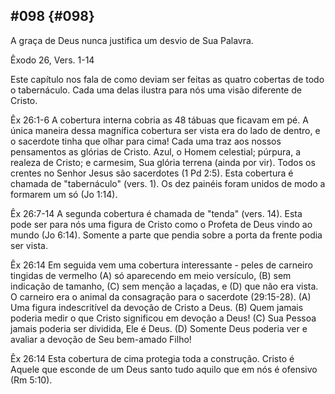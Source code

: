 ## #098 {#098}

A graça de Deus nunca justifica um desvio de Sua Palavra.

Êxodo 26, Vers. 1-14

Este capítulo nos fala de como deviam ser feitas as quatro cobertas de todo o tabernáculo. Cada uma delas ilustra para nós uma visão diferente de Cristo.

Êx 26:1-6 A cobertura interna cobria as 48 tábuas que ficavam em pé. A única maneira dessa magnífica cobertura ser vista era do lado de dentro, e o sacerdote tinha que olhar para cima! Cada uma traz aos nossos pensamentos as glórias de Cristo. Azul, o Homem celestial; púrpura, a realeza de Cristo; e carmesim, Sua glória terrena (ainda por vir). Todos os crentes no Senhor Jesus são sacerdotes (1 Pd 2:5). Esta cobertura é chamada de &quot;tabernáculo&quot; (vers. 1). Os dez painéis foram unidos de modo a formarem um só (Jo 1:14).

Êx 26:7-14 A segunda cobertura é chamada de &quot;tenda&quot; (vers. 14). Esta pode ser para nós uma figura de Cristo como o Profeta de Deus vindo ao mundo (Jo 6:14). Somente a parte que pendia sobre a porta da frente podia ser vista.

Êx 26:14 Em seguida vem uma cobertura interessante - peles de carneiro tingidas de vermelho (A) só aparecendo em meio versículo, (B) sem indicação de tamanho, (C) sem menção a laçadas, e (D) que não era vista. O carneiro era o animal da consagração para o sacerdote (29:15-28). (A) Uma figura indescritível da devoção de Cristo a Deus. (B) Quem jamais poderia medir o que Cristo significou em devoção a Deus! (C) Sua Pessoa jamais poderia ser dividida, Ele é Deus. (D) Somente Deus poderia ver e avaliar a devoção de Seu bem-amado Filho!

Êx 26:14 Esta cobertura de cima protegia toda a construção. Cristo é Aquele que esconde de um Deus santo tudo aquilo que em nós é ofensivo (Rm 5:10).